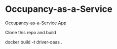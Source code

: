 # Occupancy-as-a-Service
Occupancy-as-a-Service App 

Clone this repo and build 

docker build -t  driver-oaas .
